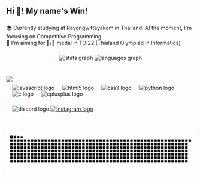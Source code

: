 <h2 align="left">Hi 👋! My name's Win!</h2>

###

<p align="left">📚 Currently studying at Rayongwittayakom in Thailand. At the moment, I'm focusing on Competitive Programming.<br>🎯 I'm aiming for 🥇/🥈 medal in TOI22 (Thailand Olympiad in Informatics)</p>

###

<div align="center">
  <img src="https://github-readme-stats.vercel.app/api?username=Winzzwz&hide_title=false&hide_rank=false&show_icons=true&include_all_commits=true&count_private=true&disable_animations=false&theme=github_dark&locale=en&hide_border=false" height="150" alt="stats graph"  />
  <img src="https://github-readme-stats.vercel.app/api/top-langs?username=Winzzwz&locale=en&hide_title=false&layout=compact&card_width=320&langs_count=5&theme=github_dark&hide_border=false" height="135" alt="languages graph"  />
</div>

###

<br clear="both">

<img align="left" height="150" src="https://media.tenor.com/lYvER8IlNGkAAAAM/shiba-shiba-inu.gif"  />

###

<div align="left">
  <img src="https://cdn.jsdelivr.net/gh/devicons/devicon/icons/javascript/javascript-original.svg" height="30" alt="javascript logo"  />
  <img width="12" />
  <img src="https://cdn.jsdelivr.net/gh/devicons/devicon/icons/html5/html5-original.svg" height="30" alt="html5 logo"  />
  <img width="12" />
  <img src="https://cdn.jsdelivr.net/gh/devicons/devicon/icons/css3/css3-original.svg" height="30" alt="css3 logo"  />
  <img width="12" />
  <img src="https://cdn.jsdelivr.net/gh/devicons/devicon/icons/python/python-original.svg" height="30" alt="python logo"  />
  <img width="12" />
  <img src="https://cdn.jsdelivr.net/gh/devicons/devicon/icons/c/c-original.svg" height="30" alt="c logo"  />
  <img width="12" />
  <img src="https://cdn.jsdelivr.net/gh/devicons/devicon/icons/cplusplus/cplusplus-original.svg" height="30" alt="cplusplus logo"  />
</div>

###

<div align="left">
  <img src="https://img.shields.io/static/v1?message=Discord&logo=discord&label=@un.de.fined&color=7289DA&logoColor=white&labelColor=&style=for-the-badge" height="35" alt="discord logo"  />
  <a href="https://www.instagram.com/winzzwz/" target="_blank">
    <img src="https://img.shields.io/static/v1?message=Instagram&logo=instagram&label=&color=E4405F&logoColor=white&labelColor=&style=for-the-badge" height="35" alt="instagram logo"  />
  </a>
</div>

###

<br clear="both">

<img src="https://raw.githubusercontent.com/Winzzwz/Winzzwz/output/snake.svg" alt="Snake animation" />

###
